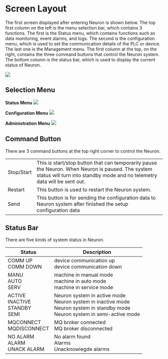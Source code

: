 # Screen Layout

The first screen displayed after entering Neuron is shown below. The top first column on the left is the menu selection bar, which contains 3 functions. The first is the Status menu, which contains functions such as data monitoring, event alarms, and logs. The second is the configuration menu, which is used to set the communication details of the PLC or device. The last one is the Management menu. The first column at the top, on the right, contains the three command buttons that control the Neuron system. The bottom column is the status bar, which is used to display the current status of Neuron.

![ ](./assets/screenlayout.png)

## Selection Menu

**Status Menu**
![ ](./assets/statusmenu.png)

**Configuration Menu**
![ ](./assets/configurationmenu.png)

**Administration Menu**
![ ](./assets/administrationmenu.png)

## Command Button

There are 3 command buttons at the top right corner to control the Neuron.

<table>
  <tr>
    <td>Stop/Start</td>
    <td>This is start/stop button that can temporarily pause the Neuron. When Neuron is paused. The system status will turn into standby mode and no telemetry data will be sent out.</td>
  </tr>
  <tr>
    <td>Restart</td>
    <td>This button is used to restart the Neuron system.</td>
  </tr>
  <tr>
    <td>Send</td>
    <td>This button is for sending the configuration data to Neuron system after finished the setup configuration data</td>
  </tr>
</table>

## Status Bar

There are five kinds of system status in Neuron.

| Status                                | Description                           |
| ------------------------------------- | ------------------------------------------------- |
| COMM UP<br />COMM DOWN                  | device communication up<br /> device communication down                                                                                |
| MANU<br />AUTO<br />SERV                  | machine in manual mode<br />machine in auto mode<br />machine in service mode                                                            |
| ACTIVE<br />INACTIVE<br />STANDBY<br />SEMI | Neuron system in active mode<br />Neuron system in inactive mode<br />Neuron system in standby mode<br />Neuron system in semi-active mode |
| MQCONNECT<br />MQDISCONNECT             | MQ broker connected<br />MQ broker disconnected                                                                                        |
| NO ALARM<br />ALARM<br />UNACK ALARM      | No alarm found<br />Alarms<br />Unacknowlegde alarms                                                                                     |

